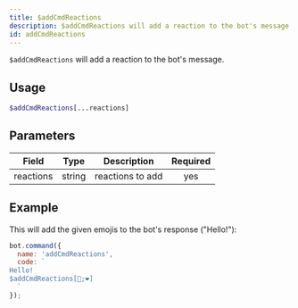 ```yaml
---
title: $addCmdReactions 
description: $addCmdReactions will add a reaction to the bot's message.
id: addCmdReactions
---
```


`$addCmdReactions` will add a reaction to the bot's message.

## Usage

```php
$addCmdReactions[...reactions]
```

## Parameters 


| Field     | Type    | Description                                        | Required |
|-----------|---------|----------------------------------------------------| :------: |
| reactions       | string  | reactions to add                             | yes      |

## Example

This will add the given emojis to the bot's response ("Hello!"):

```javascript
bot.command({
  name: 'addCmdReactions',
  code: `
Hello!
$addCmdReactions[🧡;❤]
  `
});
```

